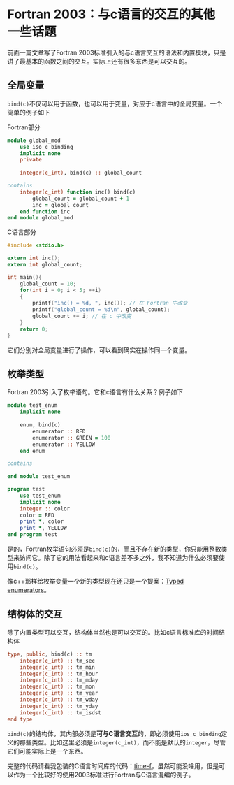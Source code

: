 # Fortran 2003：与c语言的交互的其他一些话题

前面一篇文章写了Fortran 2003标准引入的与c语言交互的语法和内置模块，只是讲了最基本的函数之间的交互。实际上还有很多东西是可以交互的。

## 全局变量

`bind(c)`不仅可以用于函数，也可以用于变量，对应于c语言中的全局变量。一个简单的例子如下

Fortran部分
```fortran
module global_mod
    use iso_c_binding
    implicit none
    private
    
    integer(c_int), bind(c) :: global_count

contains
    integer(c_int) function inc() bind(c)
        global_count = global_count + 1
        inc = global_count
    end function inc
end module global_mod
```
C语言部分
```c
#include <stdio.h>

extern int inc();
extern int global_count;

int main(){
    global_count = 10;
    for(int i = 0; i < 5; ++i)
    {
        printf("inc() = %d, ", inc()); // 在 Fortran 中改变
        printf("global_count = %d\n", global_count);
        global_count += i; // 在 c 中改变
    }
    return 0;
}
```
它们分别对全局变量进行了操作，可以看到确实在操作同一个变量。


## 枚举类型

Fortran 2003引入了枚举语句。它和c语言有什么关系？例子如下
```fortran
module test_enum
    implicit none
    
    enum, bind(c)
        enumerator :: RED
        enumerator :: GREEN = 100
        enumerator :: YELLOW
    end enum

contains
    
end module test_enum

program test
    use test_enum
    implicit none
    integer :: color
    color = RED
    print *, color
    print *, YELLOW
end program test
```
是的，Fortran枚举语句必须是`bind(c)`的，而且不存在新的类型，你只能用整数类型来访问它。除了它的用法看起来和c语言差不多之外，我不知道为什么必须要使用`bind(c)`。

像c++那样给枚举变量一个新的类型现在还只是一个提案：[Typed enumerators](https://fortranwiki.org/fortran/show/Typed+enumerators)。

## 结构体的交互

除了内置类型可以交互，结构体当然也是可以交互的。比如c语言标准库的时间结构体
```fortran
type, public, bind(c) :: tm
    integer(c_int) :: tm_sec
    integer(c_int) :: tm_min
    integer(c_int) :: tm_hour
    integer(c_int) :: tm_mday
    integer(c_int) :: tm_mon
    integer(c_int) :: tm_year
    integer(c_int) :: tm_wday
    integer(c_int) :: tm_yday
    integer(c_int) :: tm_isdst
end type
```
`bind(c)`的结构体，其内部必须是**可与C语言交互**的，即必须使用`ios_c_binding`定义的那些类型。比如这里必须是`integer(c_int)`，而不能是默认的`integer`，尽管它们可能实际上是一个东西。

完整的代码请看我包装的C语言时间库的代码：[time-f](https://github.com/0382/time-f)，虽然可能没啥用，但是可以作为一个比较好的使用2003标准进行Fortran与C语言混编的例子。
